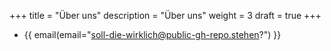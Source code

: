 +++
title = "Über uns"
description = "Über uns"
weight = 3
draft = true
+++
 - {{ email(email="soll-die-wirklich@public-gh-repo.stehen?") }}

